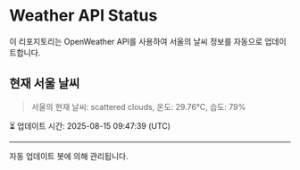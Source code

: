 
# Weather API Status

이 리포지토리는 OpenWeather API를 사용하여 서울의 날씨 정보를 자동으로 업데이트합니다.

## 현재 서울 날씨
> 서울의 현재 날씨: scattered clouds, 온도: 29.76°C, 습도: 79%

⏳ 업데이트 시간: 2025-08-15 09:47:39 (UTC)

---
자동 업데이트 봇에 의해 관리됩니다.
